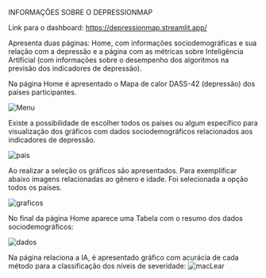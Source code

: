 INFORMAÇÕES SOBRE O DEPRESSIONMAP 

Link para o dashboard: https://depressionmap.streamlit.app/

Apresenta duas páginas: Home, com informações sociodemográficas e sua relação com a depressão e a página com as métricas sobre Inteligência Artificial (com informações sobre o desempenho dos algoritmos na previsão dos indicadores de depressão).

Na página Home é apresentado o Mapa de calor DASS-42 (depressão) dos países participantes.

![Menu](https://i.ibb.co/LrJrK9M/Menu.png)


Existe a possibilidade de escolher todos os países ou algum específico para visualização dos gráficos com dados sociodemográficos relacionados aos indicadores de depressão. 

![pais](https://i.ibb.co/F8gs2mW/pais.png)

Ao realizar a seleção os gráficos são apresentados. Para exemplificar abaixo imagens relacionadas ao gênero e idade. Foi selecionada a opção todos os países. 

![graficos](https://i.ibb.co/Sd0ZxQT/graficos.png)

No final da página Home aparece uma Tabela com o resumo dos dados sociodemográficos:

![dados](https://i.ibb.co/CzHf8L5/dados.png)

Na página relaciona a IA, é apresentado gráfico com acurácia de cada método para a classificação dos níveis de severidade:
![macLear](https://i.ibb.co/QFVdd7p/macLear.png)


